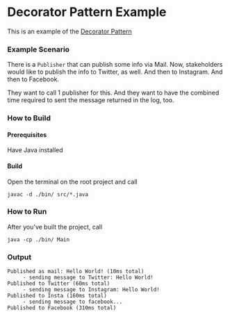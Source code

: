 # Decorator Pattern Example

This is an example of the [Decorator Pattern](https://en.wikipedia.org/wiki/Decorator_pattern)

### Example Scenario
There is a `Publisher` that can publish some info via Mail.
Now, stakeholders would like to publish the info to Twitter, as well.
And then to Instagram.
And then to Facebook.

They want to call 1 publisher for this. And they want to have the combined time required to sent the message returned in the log, too.


### How to Build
#### Prerequisites
Have Java installed

#### Build
Open the terminal on the root project and call

```
javac -d ./bin/ src/*.java
```

### How to Run
After you've built the project, call

```
java -cp ./bin/ Main
```

### Output
```
Published as mail: Hello World! (10ms total)
     - sending message to Twitter: Hello World!
Published to Twitter (60ms total)
     - sending message to Instagram: Hello World!
Published to Insta (160ms total)
     - sending message to facebook...
Published to Facebook (310ms total)
```
